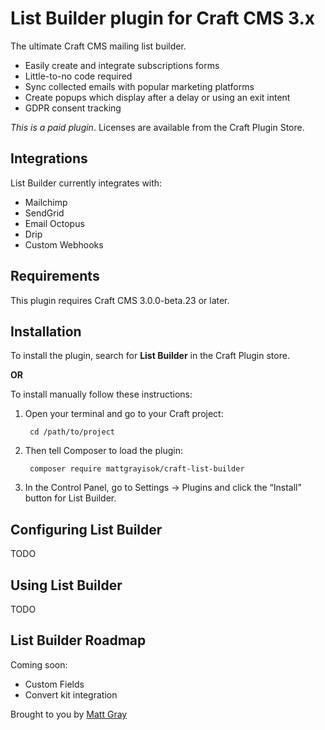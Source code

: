 # List Builder plugin for Craft CMS 3.x

The ultimate Craft CMS mailing list builder.

* Easily create and integrate subscriptions forms
* Little-to-no code required
* Sync collected emails with popular marketing platforms
* Create popups which display after a delay or using an exit intent
* GDPR consent tracking

*This is a paid plugin*. Licenses are available from the Craft Plugin Store.

## Integrations

List Builder currently integrates with:

* Mailchimp
* SendGrid
* Email Octopus
* Drip
* Custom Webhooks

## Requirements

This plugin requires Craft CMS 3.0.0-beta.23 or later.

## Installation

To install the plugin, search for **List Builder** in the Craft Plugin store.

**OR**

To install manually follow these instructions:

1. Open your terminal and go to your Craft project:

        cd /path/to/project

2. Then tell Composer to load the plugin:

        composer require mattgrayisok/craft-list-builder

3. In the Control Panel, go to Settings → Plugins and click the “Install” button for List Builder.

## Configuring List Builder

TODO

## Using List Builder

TODO

## List Builder Roadmap

Coming soon:

* Custom Fields
* Convert kit integration

Brought to you by [Matt Gray](https://mattgrayisok.com)
